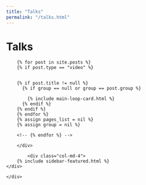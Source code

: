 ```yaml
---
title: "Talks"
permalink: "/talks.html"
---
```



<div class="container">
    <div class="row justify-content-center">
        <div class="col-md-8">
        <h1 class="font-weight-bold title h6 text-uppercase mb-4">Talks</h1>
            
        {% for post in site.posts %} 
        {% if post.type == "video" %} 
        
        
        {% if post.title != null %}
          {% if group == null or group == post.group %}
         
            {% include main-loop-card.html %}
          {% endif %}
        {% endif %}
        {% endfor %}
        {% assign pages_list = nil %}
        {% assign group = nil %}

        <!-- {% endfor %} -->

        </div>
        
            <div class="col-md-4">
        {% include sidebar-featured.html %}    
    </div>
        
    </div>
</div>